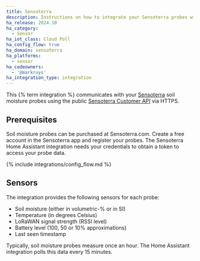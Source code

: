 ```yaml
---
title: Sensoterra
description: Instructions on how to integrate your Sensoterra probes with Home Assistant.
ha_release: 2024.10
ha_category:
  - Sensor
ha_iot_class: Cloud Poll
ha_config_flow: true
ha_domain: sensoterra
ha_platforms:
  - sensor
ha_codeowners:
  - '@markruys'
ha_integration_type: integration
---
```


This {% term integration %} communicates with your [Sensoterra](https://sensoterra.com) soil moisture probes using the public [Sensoterra Customer API](https://monitor.sensoterra.com/api/v3/) via HTTPS.

## Prerequisites

Soil moisture probes can be purchased at Sensoterra.com. Create a free account in the Sensoterra app and register your probes. The Sensoterra Home Assistant integration needs your credentials to obtain a token to access your probe data.

{% include integrations/config_flow.md %}

## Sensors

The integration provides the following sensors for each probe:

- Soil moisture (either in volumetric-% or in SI)
- Temperature (in degrees Celsius)
- LoRaWAN signal strength (RSSI level)
- Battery level (100, 50 or 10% approximations)
- Last seen timestamp

Typically, soil moisture probes measure once an hour. The Home Assistant integration polls this data every 15 minutes.
